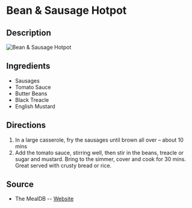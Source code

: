 # Bean & Sausage Hotpot

## Description
![Bean & Sausage Hotpot](https://www.themealdb.com/images/media/meals/vxuyrx1511302687.jpg "Bean & Sausage Hotpot")

## Ingredients
- Sausages
- Tomato Sauce
- Butter Beans
- Black Treacle
- English Mustard

## Directions
1. In a large casserole, fry the sausages until brown all over – about 10 mins
2. Add the tomato sauce, stirring well, then stir in the beans, treacle or sugar and mustard. Bring to the simmer, cover and cook for 30 mins. Great served with crusty bread or rice.

## Source

- The MealDB -- [Website](https://themealdb.com/)
